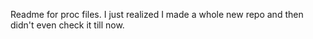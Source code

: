 Readme for proc files. I just realized I made a whole new repo and then didn't even check it till now. 
